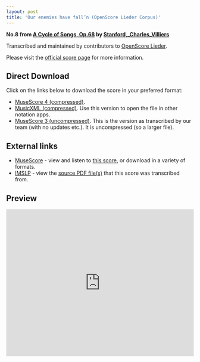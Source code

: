 ```yaml
---
layout: post
title: 'Our enemies have fall’n (OpenScore Lieder Corpus)'
---
```


__No.8 from [A Cycle of Songs, Op.68](https://fourscoreandmore.org/OpenScore/Stanford%2C_Charles_Villiers/A_Cycle_of_Songs%2C_Op.68/) by [Stanford,_Charles_Villiers](https://fourscoreandmore.org/OpenScore/Stanford%2C_Charles_Villiers)__

Transcribed and maintained by contributors to [OpenScore Lieder].

Please visit the [official score page] for more information.

[official score page]: https://musescore.com/openscore-lieder-corpus/scores/6793961
[OpenScore Lieder]: https://musescore.com/openscore-lieder-corpus

## Direct Download

Click on the links below to download the score in your preferred format:
- [MuseScore 4 (compressed)](https://fourscoreandmore.org/OpenScore/Stanford%2C_Charles_Villiers/A_Cycle_of_Songs%2C_Op.68/8_Our_enemies_have_fall%E2%80%99n.mscz).
- [MusicXML (compressed)](https://fourscoreandmore.org/OpenScore/Stanford%2C_Charles_Villiers/A_Cycle_of_Songs%2C_Op.68/8_Our_enemies_have_fall%E2%80%99n.mxl). Use this version to open the file in other notation apps.
- [MuseScore 3 (uncompressed)](https://raw.githubusercontent.com/OpenScore/Lieder/refs/heads/main/scores/Stanford%2C_Charles_Villiers/A_Cycle_of_Songs%2C_Op.68/8_Our_enemies_have_fall%E2%80%99n/lc6793961.mscx). This is the version as transcribed by our team (with no updates etc.). It is uncompressed (so a larger file).

## External links

- [MuseScore] - view and listen to [this score][MuseScore], or download in a variety of formats.
- [IMSLP] - view the [source PDF file(s)][IMSLP] that this score was transcribed from.

[MuseScore]: https://musescore.com/score/6793961
[IMSLP]: https://imslp.org/wiki/Special:ReverseLookup/225685

## Preview

<iframe width="100%" height="394" src="https://musescore.com/openscore-lieder-corpus/scores/6793961/embed" frameborder="0" allowfullscreen allow="autoplay; fullscreen"></iframe>
